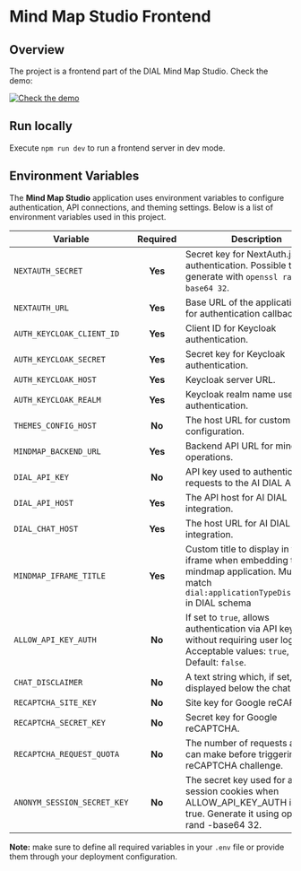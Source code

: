 # Mind Map Studio Frontend

## Overview

The project is a frontend part of the DIAL Mind Map Studio. Check the demo: 

[![Check the demo](https://img.youtube.com/vi/XYZfWeGdFcE/0.jpg)](https://www.youtube.com/watch?v=XYZfWeGdFcE)

## Run locally

Execute `npm run dev` to run a frontend server in dev mode.

## Environment Variables

The **Mind Map Studio** application uses environment variables to configure authentication, API connections, and theming settings. Below is a list of environment variables used in this project.

| Variable                    | Required | Description                                                                                                                               |
| --------------------------- | :------: | ----------------------------------------------------------------------------------------------------------------------------------------- |
| `NEXTAUTH_SECRET`           | **Yes**  | Secret key for NextAuth.js authentication. Possible to generate with `openssl rand -base64 32`.                                                       |
| `NEXTAUTH_URL`              | **Yes**  | Base URL of the application used for authentication callbacks.                                                                            |
| `AUTH_KEYCLOAK_CLIENT_ID`   | **Yes**  | Client ID for Keycloak authentication.                                                                                                    |
| `AUTH_KEYCLOAK_SECRET`      | **Yes**  | Secret key for Keycloak authentication.                                                                                                   |
| `AUTH_KEYCLOAK_HOST`        | **Yes**  | Keycloak server URL.                                                                                                                      |
| `AUTH_KEYCLOAK_REALM`       | **Yes**  | Keycloak realm name used for authentication.                                                                                              |
| `THEMES_CONFIG_HOST`        |  **No**  | The host URL for custom themes configuration.                                                                                             |
| `MINDMAP_BACKEND_URL`       | **Yes**  | Backend API URL for mindmap operations.                                                                                                   |
| `DIAL_API_KEY`              |  **No**  | API key used to authenticate requests to the AI DIAL API.                                                                                 |
| `DIAL_API_HOST`             | **Yes**  | The API host for AI DIAL integration.                                                                                                     |
| `DIAL_CHAT_HOST`            | **Yes**  | The host URL for AI DIAL chat integration.                                                                                                |
| `MINDMAP_IFRAME_TITLE`      | **Yes**  | Custom title to display in the iframe when embedding the mindmap application. Must match `dial:applicationTypeDisplayName` in DIAL schema |
| `ALLOW_API_KEY_AUTH`        |  **No**  | If set to `true`, allows authentication via API key without requiring user login. Acceptable values: `true`, `false`. Default: `false`.   |
| `CHAT_DISCLAIMER`           |  **No**  | A text string which, if set, will be displayed below the chat input.                                                                      |
| `RECAPTCHA_SITE_KEY`        |  **No**  | Site key for Google reCAPTCHA.                                                                                                            |
| `RECAPTCHA_SECRET_KEY`      |  **No**  | Secret key for Google reCAPTCHA.                                                                                                          |
| `RECAPTCHA_REQUEST_QUOTA`   |  **No**  | The number of requests a user can make before triggering the reCAPTCHA challenge.                                                         |
| `ANONYM_SESSION_SECRET_KEY` |  **No**  | The secret key used for anonym session cookies when ALLOW_API_KEY_AUTH is set to true. Generate it using openssl rand -base64 32.         |

**Note:** make sure to define all required variables in your `.env` file or provide them through your deployment configuration.
